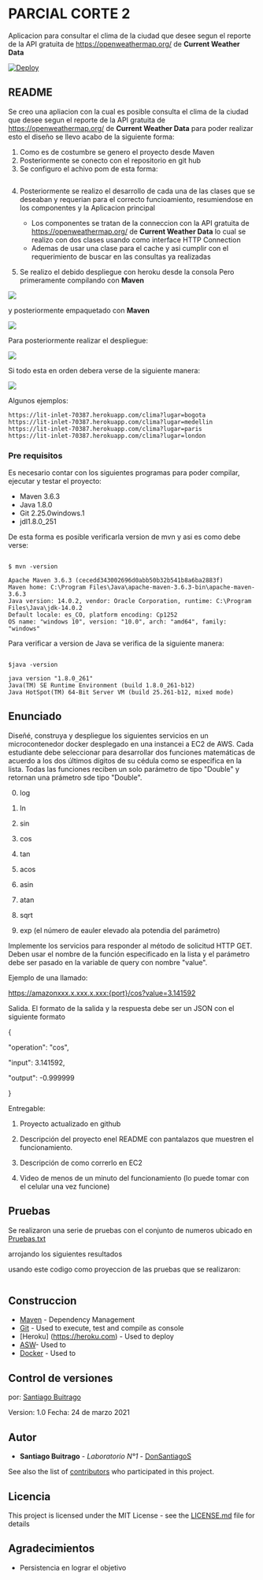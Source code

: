# PARCIAL CORTE 2

Aplicacion para consultar el clima de la ciudad que desee segun el reporte de la API gratuita de https://openweathermap.org/ de **Current Weather Data**

[![Deploy](https://www.herokucdn.com/deploy/button.svg)](https://lit-inlet-70387.herokuapp.com/clima?lugar=london)

## README

Se creo una apliacion con la cual es posible consulta el clima de la ciudad que desee segun el reporte de la API gratuita de https://openweathermap.org/ de **Current Weather Data** para poder realizar esto el diseño se llevo acabo de la siguiente forma:
1. Como es de costumbre se genero el proyecto desde Maven
2. Posteriormente se conecto con el repositorio en git hub
3. Se configuro el achivo pom de esta forma: 

```

```

4. Posteriormente se realizo el desarrollo de cada una de las clases que se deseaban y requerian para el correcto funcioamiento, resumiendose en los componentes y la Aplicacion principal
	+ Los componentes se tratan de la conneccion con la API gratuita de https://openweathermap.org/ de **Current Weather Data** lo cual se realizo con dos clases usando como interface HTTP Connection
	+ Ademas de usar una clase para el cache y asi cumplir con el requerimiento de buscar en las consultas ya realizadas

5. Se realizo el debido despliegue con heroku desde la consola
Pero primeramente compilando con **Maven**

![](./resources/compila.PNG)

y posteriormente empaquetado con **Maven**

![](./resources/empaquetado.PNG)

Para posteriormente realizar el despliegue:

![](./resources/despliegue.PNG)

Si todo esta en orden debera verse de la siguiente manera:

![](./resources/ejemplo.PNG)

Algunos ejemplos:
```
https://lit-inlet-70387.herokuapp.com/clima?lugar=bogota
https://lit-inlet-70387.herokuapp.com/clima?lugar=medellin
https://lit-inlet-70387.herokuapp.com/clima?lugar=paris
https://lit-inlet-70387.herokuapp.com/clima?lugar=london
```



### Pre requisitos 

Es necesario contar con los siguientes programas para poder compilar, ejecutar y testar el proyecto:
+ Maven 3.6.3
+ Java 1.8.0
+ Git 2.25.0windows.1
+ jdl1.8.0_251


De esta forma es posible verificarla version de mvn y asi es como debe verse:

```

$ mvn -version

Apache Maven 3.6.3 (cecedd343002696d0abb50b32b541b8a6ba2883f)
Maven home: C:\Program Files\Java\apache-maven-3.6.3-bin\apache-maven-3.6.3
Java version: 14.0.2, vendor: Oracle Corporation, runtime: C:\Program Files\Java\jdk-14.0.2
Default locale: es_CO, platform encoding: Cp1252
OS name: "windows 10", version: "10.0", arch: "amd64", family: "windows"

```

Para verificar a version de Java se verifica de la siguiente manera:
```

$java -version

java version "1.8.0_261"
Java(TM) SE Runtime Environment (build 1.8.0_261-b12)
Java HotSpot(TM) 64-Bit Server VM (build 25.261-b12, mixed mode)

```


## Enunciado

Diseñé, construya y despliegue los siguientes servicios en un microcontenedor docker desplegado en una instancei a EC2 de AWS. Cada estudiante debe seleccionar para desarrollar dos funciones matemáticas de acuerdo a los dos últimos dígitos de su cédula como se especifica en la lista. Todas las funciones reciben un solo parámetro de tipo "Double" y retornan una prámetro sde tipo "Double".


0. log

1. ln

2. sin

3. cos

4. tan

5. acos

6. asin

7. atan

8. sqrt

9. exp (el número de eauler elevado ala potendia del parámetro)


Implemente los servicios para responder al método de solicitud HTTP GET. Deben usar el nombre de la función especificado en la lista y el parámetro debe ser pasado en la variable de query con nombre "value".


Ejemplo de una llamado:

https://amazonxxx.x.xxx.x.xxx:{port}/cos?value=3.141592


Salida. El formato de la salida y la respuesta debe ser un JSON con el siguiente formato

{

 "operation": "cos",

 "input":  3.141592,

 "output":  -0.999999

}


Entregable:

1. Proyecto actualizado en github

2. Descripción del proyecto enel README con pantalazos que muestren el funcionamiento.

3. Descripción de como correrlo en EC2

4. Video de menos de un minuto del funcionamiento (lo puede tomar con el celular una vez funcione)



## Pruebas

Se realizaron una serie de pruebas con el conjunto de numeros ubicado en [Pruebas.txt](https://github.com/DonSantiagoS/LAB1AREP.git/Pruebas.txt)

arrojando los siguientes resultados

usando este codigo como proyeccion de las pruebas que se realizaron:

```
```


## Construccion

* [Maven](https://maven.apache.org/) - Dependency Management
* [Git](https://git-scm.com/) - Used to execute, test and compile as console
* [Heroku] (https://heroku.com) - Used to deploy
* [ASW](https://www.awseducate.com/student/s/)- Used to
* [Docker](https://www.docker.com/) - Used to 

## Control de versiones

por: [Santiago Buitrago](https://github.com/DonSantiagoS) 

Version: 1.0
Fecha: 24 de marzo 2021

## Autor

* **Santiago Buitrago** - *Laboratorio N°1* - [DonSantiagoS](https://github.com/DonSantiagoS)

See also the list of [contributors](https://github.com/your/project/contributors) who participated in this project.

## Licencia 

This project is licensed under the MIT License - see the [LICENSE.md](LICENSE.md) file for details

## Agradecimientos

* Persistencia en lograr el objetivo

